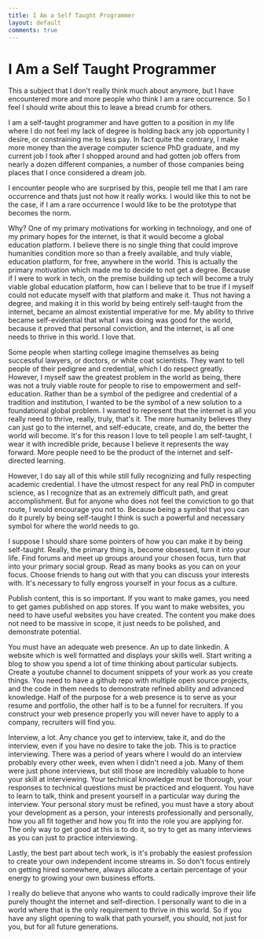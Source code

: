 ```yaml
---
title: I Am a Self Taught Programmer
layout: default
comments: true
---
```


# I Am a Self Taught Programmer

This a subject that I don't really think much about anymore, but I have encountered more and more people who think I am a rare occurrence. So I feel I should write about this to leave a bread crumb for others.

I am a self-taught programmer and have gotten to a position in my life where I do not feel my lack of degree is holding back any job opportunity I desire, or constraining me to less pay. In fact quite the contrary, I make more money than the average computer science PhD graduate, and my current job I took after I shopped around and had gotten job offers from nearly a dozen different companies, a number of those companies being places that I once considered a dream job.

I encounter people who are surprised by this, people tell me that I am rare occurrence and thats just not how it really works. I would like this to not be the case, if I am a rare occurrence I would like to be the prototype that becomes the norm.

Why? One of my primary motivations for working in technology, and one of my primary hopes for the internet, is that it would become a global education platform. I believe there is no single thing that could improve humanities condition more so than a freely available, and truly viable, education platform, for free, anywhere in the world. This is actually the primary motivation which made me to decide to not get a degree. Because if I were to work in tech, on the premise building up tech will become a truly viable global education platform, how can I believe that to be true if I myself could not educate myself with that platform and make it. Thus not having a degree, and making it in this world by being entirely self-taught from the internet, became an almost existential imperative for me. My ability to thrive became self-evidential that what I was doing was good for the world, because it proved that personal conviction, and the internet, is all one needs to thrive in this world. I love that.

Some people when starting college imagine themselves as being successful lawyers, or doctors, or white coat scientists. They want to tell people of their pedigree and credential, which I do respect greatly. However, I myself saw the greatest problem in the world as being, there was not a truly viable route for people to rise to empowerment and self-education. Rather than be a symbol of the pedigree and credential of a tradition and institution, I wanted to be the symbol of a new solution to a foundational global problem. I wanted to represent that the internet is all you really need to thrive, really, truly, that's it. The more humanity believes they can just go to the internet, and self-educate, create, and do, the better the world will become. It's for this reason I love to tell people I am self-taught, I wear it with incredible pride, because I believe it represents the way forward. More people need to be the product of the internet and self-directed learning.

However, I do say all of this while still fully recognizing and fully respecting academic credential. I have the utmost respect for any real PhD in computer science, as I recognize that as an extremely difficult path, and great accomplishment. But for anyone who does not feel the conviction to go that route, I would encourage you not to. Because being a symbol that you can do it purely by being self-taught I think is such a powerful and necessary symbol for where the world needs to go.

I suppose I should share some pointers of how you can make it by being self-taught. Really, the primary thing is, become obsessed, turn it into your life. Find forums and meet up groups around your chosen focus, turn that into your primary social group. Read as many books as you can on your focus. Choose friends to hang out with that you can discuss your interests with. It's necessary to fully engross yourself in your focus as a culture.

Publish content, this is so important. If you want to make games, you need to get games published on app stores. If you want to make websites, you need to have useful websites you have created. The content you make does not need to be massive in scope, it just needs to be polished, and demonstrate potential.

You must have an adequate web presence. An up to date linkedin. A website which is well formatted and displays your skills well. Start writing a blog to show you spend a lot of time thinking about particular subjects. Create a youtube channel to document snippets of your work as you create things. You need to have a github repo with multiple open source projects, and the code in them needs to demonstrate refined ability and advanced knowledge. Half of the purpose for a web presence is to serve as your resume and portfolio, the other half is to be a funnel for recruiters. If you construct your web presence properly you will never have to apply to a company, recruiters will find you.

Interview, a lot. Any chance you get to interview, take it, and do the interview, even if you have no desire to take the job. This is to practice interviewing. There was a period of years where I would do an interview probably every other week, even when I didn't need a job. Many of them were just phone interviews, but still those are incredibly valuable to hone your skill at interviewing. Your technical knowledge must be thorough, your responses to technical questions must be practiced and eloquent. You have to learn to talk, think and present yourself in a particular way during the interview. Your personal story must be refined, you must have a story about your development as a person, your interests professionally and personally, how you all fit together and how you fit into the role you are applying for. The only way to get good at this is to do it, so try to get as many interviews as you can just to practice interviewing.

Lastly, the best part about tech work, is it's probably the easiest profession to create your own independent income streams in. So don't focus entirely on getting hired somewhere, always allocate a certain percentage of your energy to growing your own business efforts.

I really do believe that anyone who wants to could radically improve their life purely thought the internet and self-direction. I personally want to die in a world where that is the only requirement to thrive in this world. So if you have any slight opening to walk that path yourself, you should, not just for you, but for all future generations.
